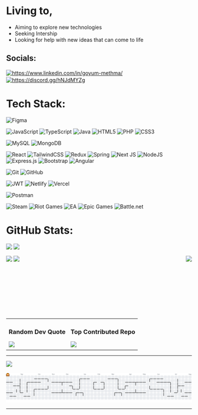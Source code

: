 # Living to,
 - Aiming to explore new technologies
 - Seeking Intership 
 - Looking for help with new ideas that can come to life


## Socials:
<p align="left">
<a href="https://www.linkedin.com/in/goyum-methma/" target="blank"><img align="center" src="https://raw.githubusercontent.com/rahuldkjain/github-profile-readme-generator/master/src/images/icons/Social/linked-in-alt.svg" alt="https://www.linkedin.com/in/goyum-methma/" height="30" width="40" /></a>
<a href="https://discord.gg/pJSyKGU6" target="blank"><img align="center" src="https://raw.githubusercontent.com/rahuldkjain/github-profile-readme-generator/master/src/images/icons/Social/discord.svg" alt="https://discord.gg/hNJdMYZg" height="30" width="40" /></a>
</p>


# Tech Stack:
![Figma](https://img.shields.io/badge/figma-%23F24E1E.svg?style=for-the-badge&logo=figma&logoColor=white)

![JavaScript](https://img.shields.io/badge/javascript-%23323330.svg?style=for-the-badge&logo=javascript&logoColor=%23F7DF1E) ![TypeScript](https://img.shields.io/badge/typescript-%23007ACC.svg?style=for-the-badge&logo=typescript&logoColor=white)  ![Java](https://img.shields.io/badge/java-%23ED8B00.svg?style=for-the-badge&logo=openjdk&logoColor=white) ![HTML5](https://img.shields.io/badge/html5-%23E34F26.svg?style=for-the-badge&logo=html5&logoColor=white) ![PHP](https://img.shields.io/badge/php-%23777BB4.svg?style=for-the-badge&logo=php&logoColor=white) ![CSS3](https://img.shields.io/badge/css3-%231572B6.svg?style=for-the-badge&logo=css3&logoColor=white) 

![MySQL](https://img.shields.io/badge/mysql-4479A1.svg?style=for-the-badge&logo=mysql&logoColor=white) ![MongoDB](https://img.shields.io/badge/MongoDB-%234ea94b.svg?style=for-the-badge&logo=mongodb&logoColor=white) 

![React](https://img.shields.io/badge/react-%2320232a.svg?style=for-the-badge&logo=react&logoColor=%2361DAFB) ![TailwindCSS](https://img.shields.io/badge/tailwindcss-%2338B2AC.svg?style=for-the-badge&logo=tailwind-css&logoColor=white) 
![Redux](https://img.shields.io/badge/redux-%23593d88.svg?style=for-the-badge&logo=redux&logoColor=white) ![Spring](https://img.shields.io/badge/spring-%236DB33F.svg?style=for-the-badge&logo=spring&logoColor=white) ![Next JS](https://img.shields.io/badge/Next-black?style=for-the-badge&logo=next.js&logoColor=white) ![NodeJS](https://img.shields.io/badge/node.js-6DA55F?style=for-the-badge&logo=node.js&logoColor=white)  ![Express.js](https://img.shields.io/badge/express.js-%23404d59.svg?style=for-the-badge&logo=express&logoColor=%2361DAFB) ![Bootstrap](https://img.shields.io/badge/bootstrap-%238511FA.svg?style=for-the-badge&logo=bootstrap&logoColor=white) ![Angular](https://img.shields.io/badge/angular-%23DD0031.svg?style=for-the-badge&logo=angular&logoColor=white) 


![Git](https://img.shields.io/badge/git-%23F05033.svg?style=for-the-badge&logo=git&logoColor=white) ![GitHub](https://img.shields.io/badge/github-%23121011.svg?style=for-the-badge&logo=github&logoColor=white)

![JWT](https://img.shields.io/badge/JWT-black?style=for-the-badge&logo=JSON%20web%20tokens) ![Netlify](https://img.shields.io/badge/netlify-%23000000.svg?style=for-the-badge&logo=netlify&logoColor=#00C7B7) ![Vercel](https://img.shields.io/badge/vercel-%23000000.svg?style=for-the-badge&logo=vercel&logoColor=white) 

![Postman](https://img.shields.io/badge/Postman-FF6C37?style=for-the-badge&logo=postman&logoColor=white) 

 ![Steam](https://img.shields.io/badge/steam-%23000000.svg?style=for-the-badge&logo=steam&logoColor=white) ![Riot Games](https://img.shields.io/badge/riotgames-D32936.svg?style=for-the-badge&logo=riotgames&logoColor=white)  ![EA](https://img.shields.io/badge/ea-%23000000.svg?style=for-the-badge&logo=ea&logoColor=white) ![Epic Games](https://img.shields.io/badge/epicgames-%23313131.svg?style=for-the-badge&logo=epicgames&logoColor=white)  ![Battle.net](https://img.shields.io/badge/battle.net-%2300AEFF.svg?style=for-the-badge&logo=battle.net&logoColor=white)  

# GitHub Stats:


![](https://github-readme-streak-stats.herokuapp.com/?user=Goyumx&theme=dark&hide_border=false) ![](https://github-readme-stats.vercel.app/api/top-langs/?username=Goyumx&theme=dark&hide_border=false&include_all_commits=false&count_private=false&layout=compact)





 
![](https://github-readme-stats.vercel.app/api?username=Goyumx&theme=dark&hide_border=false&include_all_commits=false&count_private=false)  <img  height="170" src="https://media.tenor.com/8QhunMJ51sgAAAAi/gojo-twerk-transparent-gojo.gif" />  <img align="right" height="170" src="https://media.tenor.com/1rkyTODR2qQAAAAj/rikka-takanashi-takanashi-rikka.gif"  />



<table>
<tr>
<td>

### Random Dev Quote
<img src="https://quotes-github-readme.vercel.app/api?type=vetical&theme=dark" />

</td>
<td>

### Top Contributed Repo
<img src="https://github-contributor-stats.vercel.app/api?username=goyumx&limit=5&theme=discord_old_blurple&combine_all_yearly_contributions=true" />

</td>
</tr>
</table>

---

[![](https://visitcount.itsvg.in/api?id=Goyumx&icon=0&color=0)](https://visitcount.itsvg.in)

<picture>
  <source media="(prefers-color-scheme: dark)" srcset="https://raw.githubusercontent.com/goyumx/goyumx/output/pacman-contribution-graph-dark.svg">
  <source media="(prefers-color-scheme: light)" srcset="https://raw.githubusercontent.com/goyumx/goyumx/output/pacman-contribution-graph.svg">
  <img alt="pacman contribution graph" src="https://raw.githubusercontent.com/goyumx/goyumx/output/pacman-contribution-graph.svg">
</picture>


---
